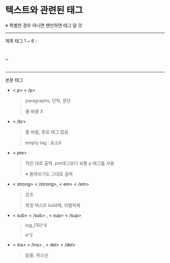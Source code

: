 # 텍스트와 관련된 태그

※ 특별한 경우 아니면 왠만하면 태그 달 것

---

제목 태그 1 ~ 6 : <h1> </h1>  ~ <h6> </h6>

---

본문 태그 

- < p>   < /p>

  > paragraphs; 단락, 문단
  >
  > 줄 바꿈 X

- < /br>

  > 줄 바꿈, 종료 태그 없음
  >
  > empty tag : 요소X 

- < pre>

  > 적은 대로 출력, pre태그보다 보통 p 태그를 사용
  >
  > ※ 들여쓰기도 그대로 출력

- < strong> < /strong>, < em> < /em>

  > 강조
  >
  > 특정 텍스트 bold체, 이텔릭체

- < sub> < /sub> , < sup> < /sup>

  > log_{10}^4
  >
  > e^2

- < ins> < /ins> , < del> < /del>

  > 밑줄, 취소선